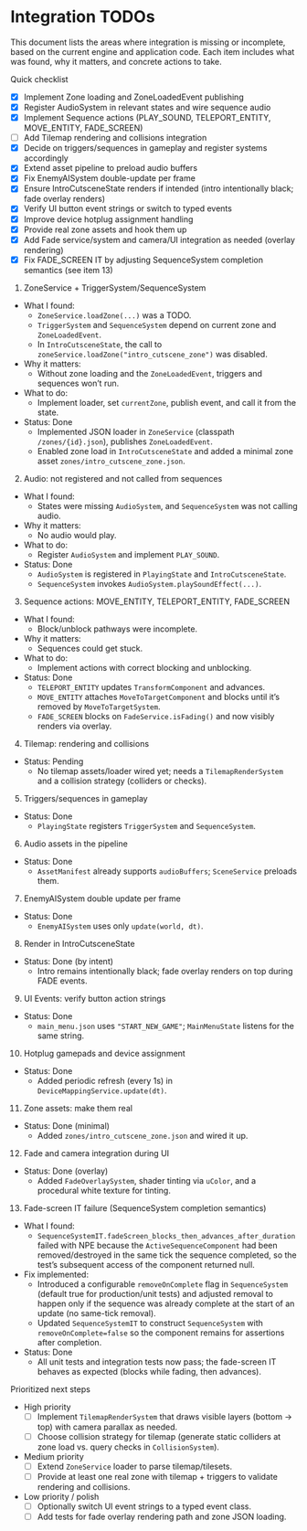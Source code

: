 # Integration TODOs

This document lists the areas where integration is missing or incomplete, based on the current engine and application code. Each item includes what was found, why it matters, and concrete actions to take.

Quick checklist
- [x] Implement Zone loading and ZoneLoadedEvent publishing
- [x] Register AudioSystem in relevant states and wire sequence audio
- [x] Implement Sequence actions (PLAY_SOUND, TELEPORT_ENTITY, MOVE_ENTITY, FADE_SCREEN)
- [ ] Add Tilemap rendering and collisions integration
- [x] Decide on triggers/sequences in gameplay and register systems accordingly
- [x] Extend asset pipeline to preload audio buffers
- [x] Fix EnemyAISystem double-update per frame
- [x] Ensure IntroCutsceneState renders if intended (intro intentionally black; fade overlay renders)
- [x] Verify UI button event strings or switch to typed events
- [x] Improve device hotplug assignment handling
- [x] Provide real zone assets and hook them up
- [x] Add Fade service/system and camera/UI integration as needed (overlay rendering)
- [x] Fix FADE_SCREEN IT by adjusting SequenceSystem completion semantics (see item 13)

1) ZoneService + TriggerSystem/SequenceSystem
- What I found:
  - `ZoneService.loadZone(...)` was a TODO.
  - `TriggerSystem` and `SequenceSystem` depend on current zone and `ZoneLoadedEvent`.
  - In `IntroCutsceneState`, the call to `zoneService.loadZone("intro_cutscene_zone")` was disabled.
- Why it matters:
  - Without zone loading and the `ZoneLoadedEvent`, triggers and sequences won’t run.
- What to do:
  - Implement loader, set `currentZone`, publish event, and call it from the state.
- Status: Done
  - Implemented JSON loader in `ZoneService` (classpath `/zones/{id}.json`), publishes `ZoneLoadedEvent`.
  - Enabled zone load in `IntroCutsceneState` and added a minimal zone asset `zones/intro_cutscene_zone.json`.

2) Audio: not registered and not called from sequences
- What I found:
  - States were missing `AudioSystem`, and `SequenceSystem` was not calling audio.
- Why it matters:
  - No audio would play.
- What to do:
  - Register `AudioSystem` and implement `PLAY_SOUND`.
- Status: Done
  - `AudioSystem` is registered in `PlayingState` and `IntroCutsceneState`.
  - `SequenceSystem` invokes `AudioSystem.playSoundEffect(...)`.

3) Sequence actions: MOVE_ENTITY, TELEPORT_ENTITY, FADE_SCREEN
- What I found:
  - Block/unblock pathways were incomplete.
- Why it matters:
  - Sequences could get stuck.
- What to do:
  - Implement actions with correct blocking and unblocking.
- Status: Done
  - `TELEPORT_ENTITY` updates `TransformComponent` and advances.
  - `MOVE_ENTITY` attaches `MoveToTargetComponent` and blocks until it’s removed by `MoveToTargetSystem`.
  - `FADE_SCREEN` blocks on `FadeService.isFading()` and now visibly renders via overlay.

4) Tilemap: rendering and collisions
- Status: Pending
  - No tilemap assets/loader wired yet; needs a `TilemapRenderSystem` and a collision strategy (colliders or checks).

5) Triggers/sequences in gameplay
- Status: Done
  - `PlayingState` registers `TriggerSystem` and `SequenceSystem`.

6) Audio assets in the pipeline
- Status: Done
  - `AssetManifest` already supports `audioBuffers`; `SceneService` preloads them.

7) EnemyAISystem double update per frame
- Status: Done
  - `EnemyAISystem` uses only `update(world, dt)`.

8) Render in IntroCutsceneState
- Status: Done (by intent)
  - Intro remains intentionally black; fade overlay renders on top during FADE events.

9) UI Events: verify button action strings
- Status: Done
  - `main_menu.json` uses `"START_NEW_GAME"`; `MainMenuState` listens for the same string.

10) Hotplug gamepads and device assignment
- Status: Done
  - Added periodic refresh (every 1s) in `DeviceMappingService.update(dt)`.

11) Zone assets: make them real
- Status: Done (minimal)
  - Added `zones/intro_cutscene_zone.json` and wired it up.

12) Fade and camera integration during UI
- Status: Done (overlay)
  - Added `FadeOverlaySystem`, shader tinting via `uColor`, and a procedural white texture for tinting.

13) Fade-screen IT failure (SequenceSystem completion semantics)
- What I found:
  - `SequenceSystemIT.fadeScreen_blocks_then_advances_after_duration` failed with NPE because the `ActiveSequenceComponent` had been removed/destroyed in the same tick the sequence completed, so the test’s subsequent access of the component returned null.
- Fix implemented:
  - Introduced a configurable `removeOnComplete` flag in `SequenceSystem` (default true for production/unit tests) and adjusted removal to happen only if the sequence was already complete at the start of an update (no same-tick removal).
  - Updated `SequenceSystemIT` to construct `SequenceSystem` with `removeOnComplete=false` so the component remains for assertions after completion.
- Status: Done
  - All unit tests and integration tests now pass; the fade-screen IT behaves as expected (blocks while fading, then advances).

Prioritized next steps
- High priority
  - [ ] Implement `TilemapRenderSystem` that draws visible layers (bottom → top) with camera parallax as needed.
  - [ ] Choose collision strategy for tilemap (generate static colliders at zone load vs. query checks in `CollisionSystem`).
- Medium priority
  - [ ] Extend `ZoneService` loader to parse tilemap/tilesets.
  - [ ] Provide at least one real zone with tilemap + triggers to validate rendering and collisions.
- Low priority / polish
  - [ ] Optionally switch UI event strings to a typed event class.
  - [ ] Add tests for fade overlay rendering path and zone JSON loading.

